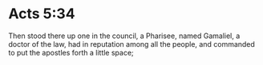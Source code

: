 # Acts 5:34

Then stood there up one in the council, a Pharisee, named Gamaliel, a doctor of the law, had in reputation among all the people, and commanded to put the apostles forth a little space;